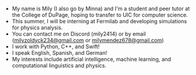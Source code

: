 - My name is Mily (I also go by Minna) and I'm a student and peer tutor at the College of DuPage, hoping to transfer to UIC for computer science.
- This summer, I will be interning at Fermilab and developing simulations for physics analysis. 
- You can contact me on Discord (mily2414) or by email (milyzoldyck234@gmail.com or milymendez678@gmail.com)
- I work with Python, C++, and Swift!
- I speak English, Spanish, and German!
- My interests include artificial intelligence, machine learning, and computational linguistics and physics.

<!---
mi55a/mi55a is a ✨ special ✨ repository because its `README.md` (this file) appears on your GitHub profile.
You can click the Preview link to take a look at your changes.
--->
